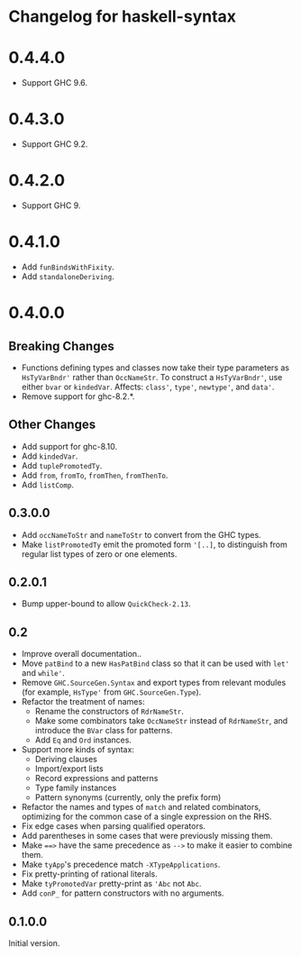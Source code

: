 # Changelog for haskell-syntax

# 0.4.4.0
- Support GHC 9.6.

# 0.4.3.0
- Support GHC 9.2.

# 0.4.2.0
- Support GHC 9.

# 0.4.1.0
- Add `funBindsWithFixity`.
- Add `standaloneDeriving`.

# 0.4.0.0

## Breaking Changes
- Functions defining types and classes now take their
  type parameters as `HsTyVarBndr'` rather than `OccNameStr`.
  To construct a `HsTyVarBndr'`, use either `bvar` or `kindedVar`.
  Affects: `class'`, `type'`, `newtype'`, and `data'`.
- Remove support for ghc-8.2.*.

## Other Changes
- Add support for ghc-8.10.
- Add `kindedVar`.
- Add `tuplePromotedTy`.
- Add `from`, `fromTo`, `fromThen`, `fromThenTo`.
- Add `listComp`.

## 0.3.0.0
- Add `occNameToStr` and `nameToStr` to convert from the GHC types.
- Make `listPromotedTy` emit the promoted form `'[..]`,
  to distinguish from regular list types of zero or one elements.

## 0.2.0.1
- Bump upper-bound to allow `QuickCheck-2.13`.

## 0.2
- Improve overall documentation..
- Move `patBind` to a new `HasPatBind` class so that it can be used
  with `let'` and `while'`.
- Remove `GHC.SourceGen.Syntax` and export types from relevant modules
  (for example, `HsType'` from `GHC.SourceGen.Type`).
- Refactor the treatment of names:
    - Rename the constructors of `RdrNameStr`.
    - Make some combinators take `OccNameStr` instead of `RdrNameStr`, and
      introduce the `BVar` class for patterns.
    - Add `Eq` and `Ord` instances.
- Support more kinds of syntax:
    - Deriving clauses
    - Import/export lists
    - Record expressions and patterns
    - Type family instances
    - Pattern synonyms (currently, only the prefix form)
- Refactor the names and types of `match` and related combinators,
  optimizing for the common case of a single expression on the RHS.
- Fix edge cases when parsing qualified operators.
- Add parentheses in some cases that were previously missing them.
- Make `==>` have the same precedence as `-->` to make it easier to
  combine them.
- Make `tyApp`'s precedence match `-XTypeApplications`.
- Fix pretty-printing of rational literals.
- Make `tyPromotedVar` pretty-print as `'Abc` not `Abc`.
- Add `conP_` for pattern constructors with no arguments.

## 0.1.0.0
Initial version.
